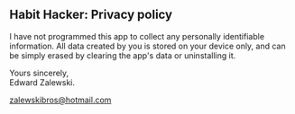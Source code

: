 ## Habit Hacker: Privacy policy 

I have not programmed this app to collect any personally identifiable information. All data created by you is stored on your device only, and can be simply erased by clearing the app's data or uninstalling it.

Yours sincerely,  
Edward Zalewski.  

zalewskibros@hotmail.com
